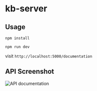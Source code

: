 # kb-server


## Usage


`npm install`


`npm run dev`


visit `http://localhost:5000/documentation`



## API Screenshot

![API documentation](https://blog-img-1252233196.cos.ap-guangzhou.myqcloud.com/localhost_5000_documentation.png)